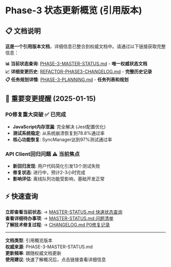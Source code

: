 <!-- updated for: 简化为引用主文档的概览版本，详细内容已整合到权威文档 -->
<!-- authority: refactor/phase-3/PHASE-3-MASTER-STATUS.md (当前状态), refactor/phase-3/REFACTOR-PHASE3-CHANGELOG.md (变更历史) -->
<!-- last-sync: 2025-01-15 26:15 - 转换为引用版本 -->

# Phase-3 状态更新概览 (引用版本)

## 📋 **文档说明**

**这是一个引用版本文档**，详细信息已整合到权威文档中。请通过以下链接获取完整信息：

**📊 当前状态查询**: [PHASE-3-MASTER-STATUS.md](./PHASE-3-MASTER-STATUS.md) - **唯一权威状态文档**  
**📈 详细变更历史**: [REFACTOR-PHASE3-CHANGELOG.md](./REFACTOR-PHASE3-CHANGELOG.md) - **完整历史记录**  
**📋 任务规划详情**: [PHASE-3-PLANNING.md](./PHASE-3-PLANNING.md) - **任务列表和规划**

## 🚨 **重要变更提醒** (2025-01-15)

### **P0修复重大突破** ✅ **已完成**
- **JavaScript内存泄漏**: 完全解决 (Jest配置优化)
- **测试系统稳定**: 从系统崩溃恢复到78.8%通过率
- **核心功能恢复**: SyncManager达到97%测试通过率

### **API Client回归问题** ⚠️ **当前焦点**
- **新回归发现**: 用户代码简化引发13个测试失败
- **修复状态**: 进行中，预计2-3小时完成
- **影响评估**: 离线队列功能受影响，基础开发正常

## ⚡ **快速查询**

**立即查看当前状态**: → [MASTER-STATUS.md 快速状态查询](./PHASE-3-MASTER-STATUS.md#⚡-快速状态查询)  
**查看详细待办事项**: → [MASTER-STATUS.md 问题清单](./PHASE-3-MASTER-STATUS.md#🚨-当前严重问题详细清单-基于标准化工作清单)  
**了解技术修复过程**: → [CHANGELOG.md P0修复记录](./REFACTOR-PHASE3-CHANGELOG.md#🚨-重大修正记录-2025-01-15)

---

**文档类型**: 引用概览版本  
**权威来源**: PHASE-3-MASTER-STATUS.md  
**更新频率**: 跟随权威文档更新  
**使用建议**: 快速了解概况后，点击链接查看详细信息 